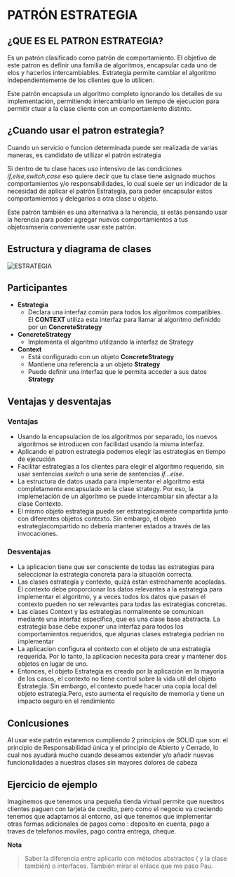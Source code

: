 ﻿# PATRÓN ESTRATEGIA

## ¿QUE ES EL PATRON ESTRATEGIA?
Es un patrón clasificado como patrón de comportamiento. El objetivo de este patron es definir una familia de algoritmos, encapsular cada uno de elos y hacerlos intercambiables. Estrategia permite cambiar el algoritmo independientemente de los clientes que lo utilicen.

Este patrón encapsula un algoritmo completo ignorando los detalles de su implementación, permitiendo intercambiarlo en tiempo de ejecucion para permitir ctuar a la clase cliente con un comportamiento distinto. 
## ¿Cuando usar el patron estrategia?
Cuando un servicio o funcion determinada puede ser realizada de varias maneras, es candidato de utilizar el patrón estrategia

Si dentro de tu clase haces uso intensivo de las condiciones *if,else,switch,case* eso quiere decir que tu clase tiene asignado muchos comportamientos y/o responsabilidades, lo cual suele ser un indicador de la necesidad de aplicar el patrón Estrategia, para poder encapsular estos comportamientos y delegarlos a otra clase u objeto.

Este patrón también es una alternativa a la herencia, si estás pensando usar la herencia para poder agregar nuevos comportamientos a tus objetosmsería conveniente usar este patrón.

## Estructura y diagrama de clases
![ESTRATEGIA](http://codigolinea.com/wp-content/uploads/2015/03/strategy-uml.png)

## Participantes
* **Estrategia**
	* Declara una interfaz común para todos los algoritmos compatibles. El **CONTEXT** utiliza esta interfaz para llamar al algoritmo definiddo por un **ConcreteStrategy**
* **ConcreteStrategy**
	* Implementa el algoritmo utilizando la interfaz de Strategy
* **Context**
	* Está configurado con un objeto **ConcreteStrategy**
	* Mantiene una referencia a un objeto **Strategy**
	* Puede definir una interfaz que le permita acceder a sus datos **Strategy**

## Ventajas y desventajas
### Ventajas
* Usando la encapsulacion de los algoritmos por separado, los nuevos algoritmos se introducen con facilidad usando la misma interfaz.
* Aplicando el patron estrategia podemos elegir las estrategias en tiempo de ejecución
* Facilitar estrategias a los clientes para elegir el algoritmo requerido, sin usar sentencias *switch* o una serie de sentencias *if...else*.
* La estructura de datos usada para implementar el algoritmo está completamente encapsulado en la clase strategy. Por eso, la implemetación de un algoritmo se puede intercambiar sin afectar a la clase Contexto.
* El mismo objeto estrategia puede ser estrategicamente compartida junto con diferentes objetos contexto. Sin embargo, el objeo estrategiacompartido no debería mantener estados a través de las invocaciones.

### Desventajas
* La aplicacion tiene que ser consciente de todas las estrategias para seleccionar la estrategia concreta para la situación correcta.
* Las clases estrategía y contexto, quizá están estrechamente acopladas. El contexto debe proporcionar los datos relevantes a la estrategia para implementar el algoritmo, y a veces todos los datos que pasan el contexto pueden no ser relevantes para todas las estrategias concretas.
* Las clases Context y las estrategias normalmente se comunican mediante una interfaz especifica, que es una clase base abstracta. La estrategia base debe exponer una interfaz para todos los comportamientos requeridos, que algunas clases estrategia podrían no implementar
* La aplicacion configura el contexto con el objeto de una estrategia requerida. Por lo tanto, la aplicacion necesita para crear y mantener dos objetos en lugar de uno.
* Entonces, el objeto Estrategia es creado por la aplicación en la mayoria de los casos, el contexto no tiene control sobre la vida util del objeto Estrategia. Sin embargo, el contexto puede hacer una copia local del objeto estrategia.Pero, esto aumenta el requisito de memoria y tiene un impacto seguro en el rendimiento


## Conlcusiones 

Al usar este patrón estaremos cumpliendo 2 principios de SOLID que son: el principio de Responsabilidad única y el principio de Abierto y Cerrado, lo cual nos ayudará mucho cuando deseamos extender y/o añadir nuevas funcionalidades a nuestras clases sin mayores dolores de cabeza

## Ejercicio de ejemplo
Imaginemos que tenemos una pequeña tienda virtual permite que nuestros clientes paguen con tarjeta de credito, pero como el negocio va creciendo tenemos que adaptarnos al entorno, así que tenemos que implementar otras formas adicionales de pagos como : deposito en cuenta, pago a traves de telefonos moviles, pago contra entrega, cheque.


**Nota**
> Saber la diferencia entre aplicarlo con métodos abstractos ( y la clase también) o interfaces. También mirar el enlace que me paso Pau.